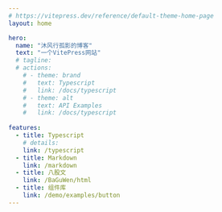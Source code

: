 ```yaml
---
# https://vitepress.dev/reference/default-theme-home-page
layout: home

hero:
  name: "沐风行孤影的博客"
  text: "一个VitePress网站"
  # tagline: 
  # actions:
    # - theme: brand
    #   text: Typescript
    #   link: /docs/typescript
    # - theme: alt
    #   text: API Examples
    #   link: /docs/typescript
    
features:
  - title: Typescript
    # details: 
    link: /typescript
  - title: Markdown
    link: /markdown
  - title: 八股文
    link: /BaGuWen/html
  - title: 组件库
    link: /demo/examples/button
---
```


